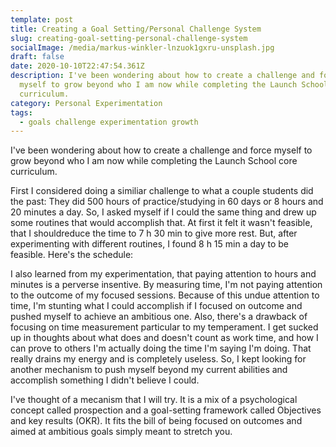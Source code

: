 ```yaml
---
template: post
title: Creating a Goal Setting/Personal Challenge System
slug: creating-goal-setting-personal-challenge-system
socialImage: /media/markus-winkler-lnzuok1gxru-unsplash.jpg
draft: false
date: 2020-10-10T22:47:54.361Z
description: I've been wondering about how to create a challenge and force
  myself to grow beyond who I am now while completing the Launch School core
  curriculum.
category: Personal Experimentation
tags:
  - goals challenge experimentation growth
---
```

I've been wondering about how to create a challenge and force myself to grow beyond who I am now while completing the Launch School core curriculum.

First I considered doing a similiar challenge to what a couple students did the past:
They did 500 hours of practice/studying in 60 days or 8 hours and 20 minutes a day.
So, I asked myself if I could the same thing and drew up some routines that would accomplish that.
At first it felt it wasn't feasible, that I shouldreduce the time to 7 h 30 min to give more rest. But, after experimenting with different routines, I found 8 h 15 min a day to be feasible. Here's the schedule:

I also learned from my experimentation, that paying attention to hours and minutes is a perverse insentive. By measuring time, I'm not paying attention to the outcome of my focused sessions. Because of this undue attention to time, I'm stunting what I could accomplish if I focused on outcome and pushed myself to achieve an ambitious one.
Also, there's a drawback of focusing on time measurement particular to my temperament. I get sucked up in thoughts about what does and doesn't count as work time, and how I can prove to others I'm actually doing the time I'm saying I'm doing. That really drains my energy and is completely useless.
So, I kept looking for another mechanism to push myself beyond my current abilities and accomplish something I didn't believe I could.

I've thought of a mecanism that I will try. It is a mix of a psychological concept called prospection and a goal-setting framework called Objectives and key results (OKR). It fits the bill of being focused on outcomes and aimed at ambitious goals simply meant to stretch you.